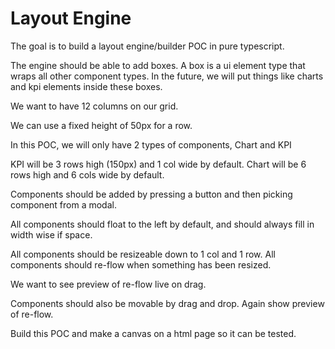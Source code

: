 # Layout Engine

The goal is to build a layout engine/builder POC in pure typescript.

The engine should be able to add boxes. A box is a ui element type that wraps all other component types.
In the future, we will put things like charts and kpi elements inside these boxes.

We want to have 12 columns on our grid.

We can use a fixed height of 50px for a row.

In this POC, we will only have 2 types of components, Chart and KPI

KPI will be 3 rows high (150px) and 1 col wide by default.
Chart will be 6 rows high and 6 cols wide by default.

Components should be added by pressing a button and then picking component from a modal.

All components should float to the left by default, and should always fill in width wise if space.

All components should be resizeable down to 1 col and 1 row. All components should re-flow when something has been resized.

We want to see preview of re-flow live on drag.

Components should also be movable by drag and drop. Again show preview of re-flow.


Build this POC and make a canvas on a html page so it can be tested.